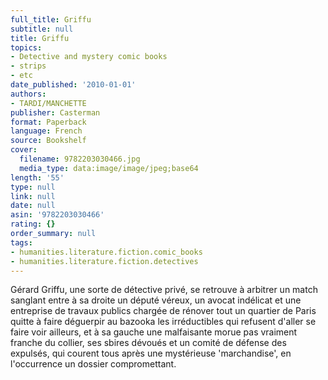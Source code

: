 ```yaml
---
full_title: Griffu
subtitle: null
title: Griffu
topics:
- Detective and mystery comic books
- strips
- etc
date_published: '2010-01-01'
authors:
- TARDI/MANCHETTE
publisher: Casterman
format: Paperback
language: French
source: Bookshelf
cover:
  filename: 9782203030466.jpg
  media_type: data:image/image/jpeg;base64
length: '55'
type: null
link: null
date: null
asin: '9782203030466'
rating: {}
order_summary: null
tags:
- humanities.literature.fiction.comic_books
- humanities.literature.fiction.detectives
---
```

Gérard Griffu, une sorte de détective privé, se retrouve à arbitrer un match sanglant entre à sa droite un député véreux, un avocat indélicat et une entreprise de travaux publics chargée de rénover tout un quartier de Paris quitte à faire déguerpir au bazooka les irréductibles qui refusent d'aller se faire voir ailleurs, et à sa gauche une malfaisante morue pas vraiment franche du collier, ses sbires dévoués et un comité de défense des expulsés, qui courent tous après une mystérieuse 'marchandise', en l'occurrence un dossier compromettant.
